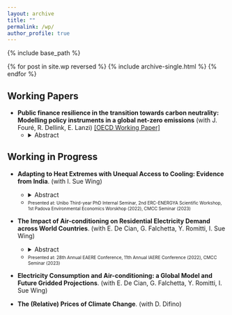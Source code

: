 ```yaml
---
layout: archive
title: ""
permalink: /wp/
author_profile: true
---
```


{% include base_path %}

{% for post in site.wp reversed %}
  {% include archive-single.html %}
{% endfor %}

## Working Papers

- **Public finance resilience in the transition towards carbon neutrality: Modelling policy instruments in a global net-zero emissions** (with J. Fouré, R. Dellink, E. Lanzi) [\[OECD Working Paper\]](https://www.oecd-ilibrary.org/environment/public-finance-resilience-in-the-transition-towards-carbon-neutrality_7f3275e0-en)
  - <details>
      <summary>Abstract</summary><p align="justify"> This paper presents a detailed economic modelling analysis of public finance in the transition towards carbon neutrality. It outlines results from a Net-Zero Emission Ambition scenario, which reflects the ambition to achieve net-zero carbon dioxide emissions globally by mid-century, using a broad and regionspecific policy package that combines various policy instruments: carbon pricing, removal of fossil fuel support, regulations in the power sector, and other policies that stimulate investments by firms and households to reduce and decarbonise energy use. The analysis relies on the OECD global computable general equilibrium ENV-Linkages model. Results show that transitioning towards carbon neutrality is feasible when considering economic and fiscal consequences. The scenario achieves carbon neutrality while maintaining continued economic growth, despite a limited negative impact on global GDP and on public revenues. The fiscal effects reflect a tradeoff between instruments that increase public revenues (carbon pricing) or reduce public expenditures (fossil fuel subsidies removal), on the one hand, and more costly instruments (subsidies) and indirect effects (tax base erosion and changes in fiscal and economic structure) on the other hand. </p></details> 
      
## Working in Progress

- **Adapting to Heat Extremes with Unequal Access to Cooling: Evidence from India**. (with I. Sue Wing) 
   - <details> 
      <summary>Abstract</summary><p align="justify"> As temperatures and income increase, household will rely more on air-conditioning to maintain thermal comfort in their dwellings. However, the access to cooling energy is highly unequal, and air-conditioning remain a luxury good in most developing countries. As heat stress harms human well-being, adequate policies are necessary to reduce cooling gaps, and protect the most vulnerable. This work focuses on India, one of the main emerging economies, where the need for space cooling technologies is prominent. First, we show the inequality in the access and use of cooling energy, and how this will develop in the future. We then provide evidence of the benefits of using air-conditioning to deal with thermal distress, and how these are distributed across Indian households. Finally, through a structural model we dispatch which policies might make air-conditioning and its usage more affordable for poorer Indian households. </p></details> 
   - <font size = "1"> Presented at: Unibo Third-year PhD Internal Seminar, 2nd ERC-ENERGYA Scientific Workshop, 1st Padova Environmental Economics Worskhop (2022), CMCC Seminar (2023) </font>

- **The Impact of Air-conditioning on Residential Electricity Demand across World Countries**. (with E. De Cian, G. Falchetta, Y. Romitti, I. Sue Wing)
  - <details> 
      <summary>Abstract</summary><p align="justify"> This paper provides the first global assessment of the energy implications of the intensive and extensive margin of adaptation through air-conditioning. Pooling household survey data from 25 countries, we employ a discrete-continuous choice econometric framework to simultaneously estimate the adoption and utilisation of air-conditioning. We show that, on average, air conditioning ownership increases households' electricity consumption by 38%, but the  effect is highly heterogeneous across income levels and across countries, revealing the importance of behaviors, practices, climate, and technologies. When contextualising the impact of space cooling with respect to other socio-economic, demographic, and climatic drivers, air-conditioning stands out as the leading determinant of electricity demand, when available. Finally, we combine our estimates with an array of last generation gridded, socio-economic and climate change scenarios to project cooling electricity demand around 2050 and unpack the contribution of individual drivers. The interplay between growing air-conditioning adoption, climate change, disposable income, and social drivers will induce global households' electricity consumption to soar. These results have repercussions on households' expenditure and welfare, environmental pollution and greenhouse gas emissions, and point at unforeseen challenges that need to be seriously addressed by policy. </p></details>
   - <font size = "1"> Presented at: 28th Annual EAERE Conference, 11th Annual IAERE Conference (2022), CMCC Seminar (2023) </font>

- **Electricity Consumption and Air-conditioning: a Global Model and Future Gridded Projections**. (with E. De Cian, G. Falchetta, Y. Romitti, I. Sue Wing)

- **The (Relative) Prices of Climate Change**. (with D. Difino)
